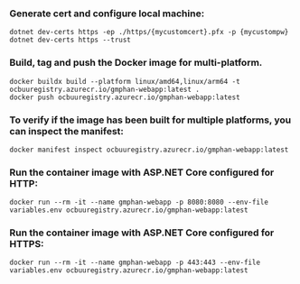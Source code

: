 ### Generate cert and configure local machine:
```
dotnet dev-certs https -ep ./https/{mycustomcert}.pfx -p {mycustompw}
dotnet dev-certs https --trust
```

### Build, tag and push the Docker image for multi-platform.
```
docker buildx build --platform linux/amd64,linux/arm64 -t ocbuuregistry.azurecr.io/gmphan-webapp:latest .
docker push ocbuuregistry.azurecr.io/gmphan-webapp:latest
```

### To verify if the image has been built for multiple platforms, you can inspect the manifest:
```
docker manifest inspect ocbuuregistry.azurecr.io/gmphan-webapp:latest
```

### Run the container image with ASP.NET Core configured for HTTP:
```
docker run --rm -it --name gmphan-webapp -p 8080:8080 --env-file variables.env ocbuuregistry.azurecr.io/gmphan-webapp:latest
```

### Run the container image with ASP.NET Core configured for HTTPS:
```
docker run --rm -it --name gmphan-webapp -p 443:443 --env-file variables.env ocbuuregistry.azurecr.io/gmphan-webapp:latest
```
